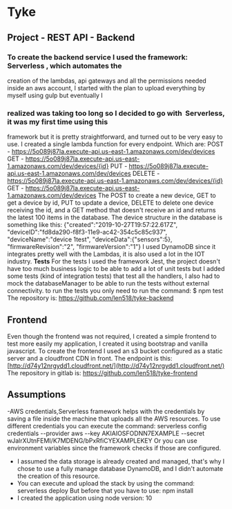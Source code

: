 # Tyke
## Project - REST API - Backend
### To create the backend service I used the framework: ​ Serverless ​, which automates the
creation of the lambdas, api gateways and all the permissions needed inside an aws
account, I started with the plan to upload everything by myself using gulp but eventually I
### realized was taking too long so I decided to go with ​ Serverless, ​it was my first time using this
framework but it is pretty straightforward, and turned out to be very easy to use.
I created a single lambda function for every endpoint. Which are:
POST - https://5o089j87la.execute-api.us-east-1.amazonaws.com/dev/devices
GET - https://5o089j87la.execute-api.us-east-1.amazonaws.com/dev/devices/{id}
PUT - https://5o089j87la.execute-api.us-east-1.amazonaws.com/dev/devices
DELETE - https://5o089j87la.execute-api.us-east-1.amazonaws.com/dev/devices/{id}
GET - https://5o089j87la.execute-api.us-east-1.amazonaws.com/dev/devices
The POST to create a new device, GET to get a device by id, PUT to update a device,
DELETE to delete one device receiving the id, and a GET method that doesn't receive an id
and returns the latest 100 items in the database.
The device structure in the database is something like this:
{"created":"2019-10-27T19:57:22.617Z",
"deviceID":"fd8da290-f8f3-11e9-ac42-354c5c85c937",
"deviceName":"device 1test", "deviceData":{"sensors":5},
"firmwareRevision":"2",
"firmwareVersion":"1"}
I used DynamoDB since it integrates pretty well with the Lambdas, it is also used a lot in the
IOT industry.
**Tests**
For the tests I used the framework Jest, the project doesn't have too much business logic to
be able to add a lot of unit tests but I added some tests (kind of integration tests) that test all
the handlers, I also had to mock the databaseManager to be able to run the tests without
external connectivity.
to run the tests you only need to run the command:
$ npm test
The repository is:
https://github.com/len518/tyke-backend
## Frontend
Even though the frontend was not required, I created a simple frontend to test more easily
my application, I created it using bootstrap and vanilla javascript.
To create the frontend I used an s3 bucket configured as a static server and a cloudfront
CDN in front.
The endpoint is this:
[http://d74y12nrgydd1.cloudfront.net/](http://d74y12nrgydd1.cloudfront.net/)
The repository in gitlab is:
https://github.com/len518/tyke-frontend
## Assumptions
-AWS credentials,Serverless framework helps with the credentials by saving a file inside the
machine that uploads all the AWS resources.
To use different credentials you can execute the command:
serverless config credentials --provider aws --key AKIAIOSFODNN7EXAMPLE
--secret wJalrXUtnFEMI/K7MDENG/bPxRfiCYEXAMPLEKEY
Or you can use environment variables since the framework checks if those are configured.
- I assumed the data storage is already created and managed, that's why I chose to use a
fully manage database DynamoDB, and I didn't automate the creation of this resource.
- You can execute and upload the stack by using the command:
serverless deploy
But before that you have to use:
npm install
- I created the application using node version: 10
